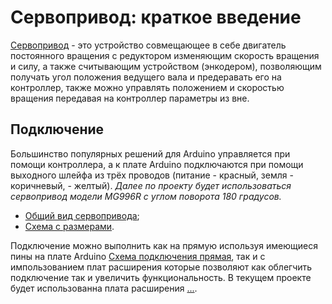 # Сервопривод: краткое введение

[Сервопривод](https://habr.com/ru/articles/750222/#:~:text=22-,%D0%A3%D1%81%D1%82%D1%80%D0%BE%D0%B9%D1%81%D1%82%D0%B2%D0%BE%20%D1%81%D0%B5%D1%80%D0%B2%D0%BE%D0%BF%D1%80%D0%B8%D0%B2%D0%BE%D0%B4%D0%B0,-%D0%94%D0%BB%D1%8F%20%D1%81%D0%B2%D0%BE%D0%B5%D0%B9%20%D1%80%D0%B0%D0%B1%D0%BE%D1%82%D1%8B) - это устройство совмещающее в себе двигатель постоянного вращения с редуктором изменяющим скорость вращения и силу, а также считывающим устройством (энкодером), позволяющим получать угол положения ведущего вала и предеравать его на контроллер, также можно управлять положением и скоростью вращения передавая на контроллер параметры из вне.

## Подключение  
Большинство популярных решений для Arduino управляется при помощи контроллера, а к плате Arduino подключаются при помощи  выходного шлейфа из трёх проводов (питание - красный, земля - коричневый,  - желтый). *Далее по проекту будет использоваться сервопривод модели MG996R с углом поворота 180 градусов.*   
- [Общий вид сервопривода](Image/ServoMotor/MG996R.jpg);
- [Схема с размерами](Image\ServoMotor\MG996R_PLAN.png).

Подключение можно выполнить как на прямую используя имеющиеся пины на плате Arduino [Схема подключения прямая](...), так и с импользованием плат расширения которые позволяют как облегчить подключение так и увеличить функциональность. В текущем проекте будет использованна плата расширения [...](...).
